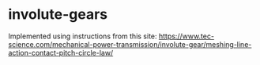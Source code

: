 # involute-gears


Implemented using instructions from this site:
https://www.tec-science.com/mechanical-power-transmission/involute-gear/meshing-line-action-contact-pitch-circle-law/
